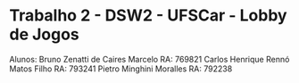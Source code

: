 # Trabalho 2 - DSW2 - UFSCar - Lobby de Jogos

Alunos:
Bruno Zenatti de Caires Marcelo RA: 769821
Carlos Henrique Rennó Matos Filho RA: 793241
Pietro Minghini Moralles RA: 792238


